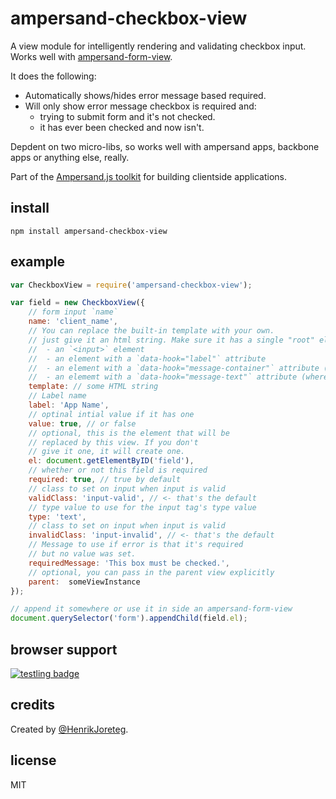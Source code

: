 # ampersand-checkbox-view

A view module for intelligently rendering and validating checkbox input. Works well with [ampersand-form-view](ampersandjs/ampersand-form-view).

It does the following:

- Automatically shows/hides error message based required.
- Will only show error message checkbox is required and:
    - trying to submit form and it's not checked.
    - it has ever been checked and now isn't.

Depdent on two micro-libs, so works well with ampersand apps, backbone apps or anything else, really.

<!-- starthide -->
Part of the [Ampersand.js toolkit](http://ampersandjs.com) for building clientside applications.
<!-- endhide -->

## install

```
npm install ampersand-checkbox-view
```

## example

```javascript
var CheckboxView = require('ampersand-checkbox-view');

var field = new CheckboxView({
    // form input `name`
    name: 'client_name',
    // You can replace the built-in template with your own.
    // just give it an html string. Make sure it has a single "root" element that contains:
    //  - an `<input>` element
    //  - an element with a `data-hook="label"` attribute
    //  - an element with a `data-hook="message-container"` attribute (this we'll show/hide)
    //  - an elememt with a `data-hook="message-text"` attribute (where message text goes for error)
    template: // some HTML string
    // Label name
    label: 'App Name',
    // optinal intial value if it has one
    value: true, // or false
    // optional, this is the element that will be 
    // replaced by this view. If you don't
    // give it one, it will create one.
    el: document.getElementByID('field'),
    // whether or not this field is required
    required: true, // true by default
    // class to set on input when input is valid
    validClass: 'input-valid', // <- that's the default
    // type value to use for the input tag's type value
    type: 'text',
    // class to set on input when input is valid
    invalidClass: 'input-invalid', // <- that's the default
    // Message to use if error is that it's required
    // but no value was set.
    requiredMessage: 'This box must be checked.',
    // optional, you can pass in the parent view explicitly
    parent:  someViewInstance 
});

// append it somewhere or use it in side an ampersand-form-view
document.querySelector('form').appendChild(field.el);

```

## browser support 

[![testling badge](https://ci.testling.com/AmpersandJS/ampersand-checkbox-view.png)](https://ci.testling.com/AmpersandJS/ampersand-checkbox-view)

## credits

Created by [@HenrikJoreteg](http://twitter.com/henrikjoreteg).

## license

MIT

